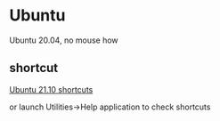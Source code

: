 # Ubuntu

Ubuntu 20.04, no mouse how

## shortcut

[Ubuntu 21.10 shortcuts](https://help.ubuntu.com/stable/ubuntu-help/shell-keyboard-shortcuts.html)
  
or launch Utilities->Help application to check shortcuts